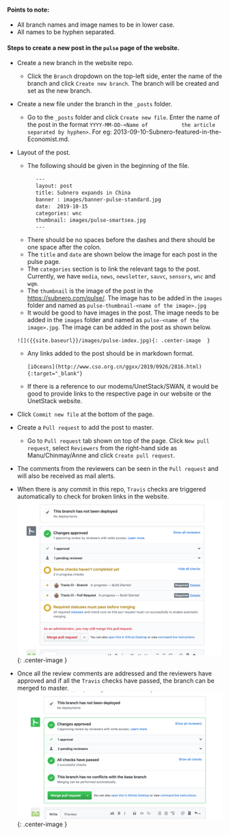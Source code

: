 
#### Points to note:
- All branch names and image names to be in lower case.
- All names to be hyphen separated.

#### Steps to create a new post in the `pulse` page of the website.
- Create a new branch in the website repo.
  - Click the `Branch` dropdown on the top-left side, enter the name of the branch and click `Create new branch`. The             branch will be created and set as the new branch.
- Create a new file under the branch in the `_posts` folder.
  - Go to the `_posts` folder and click `Create new file`. Enter the name of the post in the format `YYYY-MM-DD-<Name of           the article separated by hyphen>`. For eg: 2013-09-10-Subnero-featured-in-the-Economist.md.
- Layout of the post.
  - The following should be given in the beginning of the file.
  ```
        ---
        layout: post
        title: Subnero expands in China
        banner : images/banner-pulse-standard.jpg
        date:  2019-10-15
        categories: wnc
        thumbnail: images/pulse-smartsea.jpg
        ---
  ```
    
    - There should be no spaces before the dashes and there should be one space after the colon.
    - The `title` and `date` are shown below the image for each post in the pulse page.
    - The `categories` section is to link the relevant tags to the post. Currently, we have `media`, `news`, `newsletter`, `sauvc`, `sensors`, `wnc` and `wqm`.
    - The `thumbnail` is the image of the post in the https://subnero.com/pulse/. The image has to be added in the `images` folder and named as `pulse-thumbnail-<name of the image>.jpg`
    - It would be good to have images in the post. The image needs to be added in the `images` folder and named as `pulse-<name of the image>.jpg`. The image can be added in the post as shown below.
    ```
    ![]({{site.baseurl}}/images/pulse-imdex.jpg){: .center-image  }
    ```
    - Any links added to the post should be in markdown format.
      ```
      [iOceans](http://www.cso.org.cn/ggxx/2019/0926/2816.html){:target="_blank"}
      ```
    - If there is a reference to our modems/UnetStack/SWAN, it would be good to provide links to the respective page in our website or the UnetStack website.
  
- Click `Commit new file` at the bottom of the page.
- Create a `Pull request` to add the post to master.
  - Go to `Pull request` tab shown on top of the page. Click `New pull request`, select `Reviewers` from the right-hand side as Manu/Chinmay/Anne and click `Create pull request`.

- The comments from the reviewers can be seen in the `Pull request` and will also be received as mail alerts.
- When there is any commit in this repo, `Travis` checks are triggered automatically to check for broken links in the website.
![](../images/travis-progress.jpg){: .center-image  }

- Once all the review comments are addressed and the reviewers have approved and if all the `Travis` checks have passed, the branch can be merged to master.
![](../images/travis-checks.jpg){: .center-image  }
